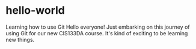 # hello-world
Learning how to use Git
Hello everyone! Just embarking on this journey of using Git for our new CIS133DA course.  It's kind of exciting to be learning new things.
